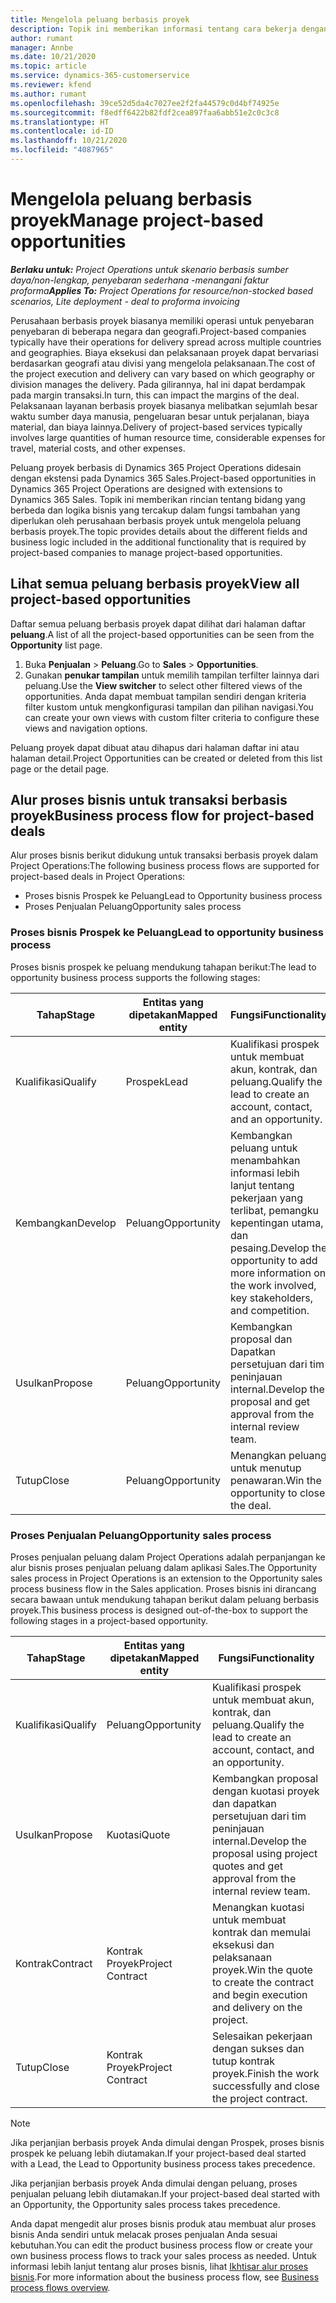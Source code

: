 ```yaml
---
title: Mengelola peluang berbasis proyek
description: Topik ini memberikan informasi tentang cara bekerja dengan peluang yang terkait dengan proyek.
author: rumant
manager: Annbe
ms.date: 10/21/2020
ms.topic: article
ms.service: dynamics-365-customerservice
ms.reviewer: kfend
ms.author: rumant
ms.openlocfilehash: 39ce52d5da4c7027ee2f2fa44579c0d4bf74925e
ms.sourcegitcommit: f8edff6422b82fdf2cea897faa6abb51e2c0c3c8
ms.translationtype: HT
ms.contentlocale: id-ID
ms.lasthandoff: 10/21/2020
ms.locfileid: "4087965"
---
```

# <a name="manage-project-based-opportunities"></a><span data-ttu-id="f0163-103">Mengelola peluang berbasis proyek</span><span class="sxs-lookup"><span data-stu-id="f0163-103">Manage project-based opportunities</span></span>

<span data-ttu-id="f0163-104">_**Berlaku untuk:** Project Operations untuk skenario berbasis sumber daya/non-lengkap, penyebaran sederhana -menangani faktur proforma_</span><span class="sxs-lookup"><span data-stu-id="f0163-104">_**Applies To:** Project Operations for resource/non-stocked based scenarios, Lite deployment - deal to proforma invoicing_</span></span>

<span data-ttu-id="f0163-105">Perusahaan berbasis proyek biasanya memiliki operasi untuk penyebaran penyebaran di beberapa negara dan geografi.</span><span class="sxs-lookup"><span data-stu-id="f0163-105">Project-based companies typically have their operations for delivery spread across multiple countries and geographies.</span></span> <span data-ttu-id="f0163-106">Biaya eksekusi dan pelaksanaan proyek dapat bervariasi berdasarkan geografi atau divisi yang mengelola pelaksanaan.</span><span class="sxs-lookup"><span data-stu-id="f0163-106">The cost of the project execution and delivery can vary  based on which geography or division manages the delivery.</span></span> <span data-ttu-id="f0163-107">Pada gilirannya, hal ini dapat berdampak pada margin transaksi.</span><span class="sxs-lookup"><span data-stu-id="f0163-107">In turn, this can impact the margins of the deal.</span></span> <span data-ttu-id="f0163-108">Pelaksanaan layanan berbasis proyek biasanya melibatkan sejumlah besar waktu sumber daya manusia, pengeluaran besar untuk perjalanan, biaya material, dan biaya lainnya.</span><span class="sxs-lookup"><span data-stu-id="f0163-108">Delivery of project-based services typically involves large quantities of human resource time, considerable expenses for travel, material costs, and other expenses.</span></span>

<span data-ttu-id="f0163-109">Peluang proyek berbasis di Dynamics 365 Project Operations didesain dengan ekstensi pada Dynamics 365 Sales.</span><span class="sxs-lookup"><span data-stu-id="f0163-109">Project-based opportunities in Dynamics 365 Project Operations are designed with extensions to Dynamics 365 Sales.</span></span> <span data-ttu-id="f0163-110">Topik ini memberikan rincian tentang bidang yang berbeda dan logika bisnis yang tercakup dalam fungsi tambahan yang diperlukan oleh perusahaan berbasis proyek untuk mengelola peluang berbasis proyek.</span><span class="sxs-lookup"><span data-stu-id="f0163-110">The topic provides details about the different fields and business logic included in the additional functionality that is required by project-based companies to manage project-based opportunities.</span></span>

## <a name="view-all-project-based-opportunities"></a><span data-ttu-id="f0163-111">Lihat semua peluang berbasis proyek</span><span class="sxs-lookup"><span data-stu-id="f0163-111">View all project-based opportunities</span></span>

<span data-ttu-id="f0163-112">Daftar semua peluang berbasis proyek dapat dilihat dari halaman daftar **peluang**.</span><span class="sxs-lookup"><span data-stu-id="f0163-112">A list of all the project-based opportunities can be seen from the **Opportunity** list page.</span></span> 

1. <span data-ttu-id="f0163-113">Buka **Penjualan** > **Peluang**.</span><span class="sxs-lookup"><span data-stu-id="f0163-113">Go to **Sales** > **Opportunities**.</span></span>
2. <span data-ttu-id="f0163-114">Gunakan **penukar tampilan** untuk memilih tampilan terfilter lainnya dari peluang.</span><span class="sxs-lookup"><span data-stu-id="f0163-114">Use the **View switcher** to select other filtered views of the opportunities.</span></span> <span data-ttu-id="f0163-115">Anda dapat membuat tampilan sendiri dengan kriteria filter kustom untuk mengkonfigurasi tampilan dan pilihan navigasi.</span><span class="sxs-lookup"><span data-stu-id="f0163-115">You can create your own views with custom filter criteria to configure these views and navigation options.</span></span>

<span data-ttu-id="f0163-116">Peluang proyek dapat dibuat atau dihapus dari halaman daftar ini atau halaman detail.</span><span class="sxs-lookup"><span data-stu-id="f0163-116">Project Opportunities can be created or deleted from this list page or the detail page.</span></span>

## <a name="business-process-flow-for-project-based-deals"></a><span data-ttu-id="f0163-117">Alur proses bisnis untuk transaksi berbasis proyek</span><span class="sxs-lookup"><span data-stu-id="f0163-117">Business process flow for project-based deals</span></span>

<span data-ttu-id="f0163-118">Alur proses bisnis berikut didukung untuk transaksi berbasis proyek dalam Project Operations:</span><span class="sxs-lookup"><span data-stu-id="f0163-118">The following business process flows are supported for project-based deals in Project Operations:</span></span>

- <span data-ttu-id="f0163-119">Proses bisnis Prospek ke Peluang</span><span class="sxs-lookup"><span data-stu-id="f0163-119">Lead to Opportunity business process</span></span>
- <span data-ttu-id="f0163-120">Proses Penjualan Peluang</span><span class="sxs-lookup"><span data-stu-id="f0163-120">Opportunity sales process</span></span>

### <a name="lead-to-opportunity-business-process"></a><span data-ttu-id="f0163-121">Proses bisnis Prospek ke Peluang</span><span class="sxs-lookup"><span data-stu-id="f0163-121">Lead to opportunity business process</span></span> 
<span data-ttu-id="f0163-122">Proses bisnis prospek ke peluang mendukung tahapan berikut:</span><span class="sxs-lookup"><span data-stu-id="f0163-122">The lead to opportunity business process supports the following stages:</span></span>

| <span data-ttu-id="f0163-123">Tahap</span><span class="sxs-lookup"><span data-stu-id="f0163-123">Stage</span></span> | <span data-ttu-id="f0163-124">Entitas yang dipetakan</span><span class="sxs-lookup"><span data-stu-id="f0163-124">Mapped entity</span></span> | <span data-ttu-id="f0163-125">Fungsi</span><span class="sxs-lookup"><span data-stu-id="f0163-125">Functionality</span></span> |
| --- | --- | --- |
| <span data-ttu-id="f0163-126">Kualifikasi</span><span class="sxs-lookup"><span data-stu-id="f0163-126">Qualify</span></span> | <span data-ttu-id="f0163-127">Prospek</span><span class="sxs-lookup"><span data-stu-id="f0163-127">Lead</span></span> | <span data-ttu-id="f0163-128">Kualifikasi prospek untuk membuat akun, kontrak, dan peluang.</span><span class="sxs-lookup"><span data-stu-id="f0163-128">Qualify the lead to create an account, contact, and an opportunity.</span></span> |
| <span data-ttu-id="f0163-129">Kembangkan</span><span class="sxs-lookup"><span data-stu-id="f0163-129">Develop</span></span> | <span data-ttu-id="f0163-130">Peluang</span><span class="sxs-lookup"><span data-stu-id="f0163-130">Opportunity</span></span> | <span data-ttu-id="f0163-131">Kembangkan peluang untuk menambahkan informasi lebih lanjut tentang pekerjaan yang terlibat, pemangku kepentingan utama, dan pesaing.</span><span class="sxs-lookup"><span data-stu-id="f0163-131">Develop the opportunity to add more information on the work involved, key stakeholders, and competition.</span></span> |
| <span data-ttu-id="f0163-132">Usulkan</span><span class="sxs-lookup"><span data-stu-id="f0163-132">Propose</span></span> | <span data-ttu-id="f0163-133">Peluang</span><span class="sxs-lookup"><span data-stu-id="f0163-133">Opportunity</span></span> | <span data-ttu-id="f0163-134">Kembangkan proposal dan Dapatkan persetujuan dari tim peninjauan internal.</span><span class="sxs-lookup"><span data-stu-id="f0163-134">Develop the proposal and get approval from the internal review team.</span></span> |
| <span data-ttu-id="f0163-135">Tutup</span><span class="sxs-lookup"><span data-stu-id="f0163-135">Close</span></span> | <span data-ttu-id="f0163-136">Peluang</span><span class="sxs-lookup"><span data-stu-id="f0163-136">Opportunity</span></span> | <span data-ttu-id="f0163-137">Menangkan peluang untuk menutup penawaran.</span><span class="sxs-lookup"><span data-stu-id="f0163-137">Win the opportunity to close the deal.</span></span> |

### <a name="opportunity-sales-process"></a><span data-ttu-id="f0163-138">Proses Penjualan Peluang</span><span class="sxs-lookup"><span data-stu-id="f0163-138">Opportunity sales process</span></span>
<span data-ttu-id="f0163-139">Proses penjualan peluang dalam Project Operations adalah perpanjangan ke alur bisnis proses penjualan peluang dalam aplikasi Sales.</span><span class="sxs-lookup"><span data-stu-id="f0163-139">The Opportunity sales process in Project Operations is an extension to the Opportunity sales process business flow in the Sales application.</span></span> <span data-ttu-id="f0163-140">Proses bisnis ini dirancang secara bawaan untuk mendukung tahapan berikut dalam peluang berbasis proyek.</span><span class="sxs-lookup"><span data-stu-id="f0163-140">This business process is designed out-of-the-box to support the following stages in a project-based opportunity.</span></span>

| <span data-ttu-id="f0163-141">Tahap</span><span class="sxs-lookup"><span data-stu-id="f0163-141">Stage</span></span> | <span data-ttu-id="f0163-142">Entitas yang dipetakan</span><span class="sxs-lookup"><span data-stu-id="f0163-142">Mapped entity</span></span> | <span data-ttu-id="f0163-143">Fungsi</span><span class="sxs-lookup"><span data-stu-id="f0163-143">Functionality</span></span> |
| --- | --- | --- |
| <span data-ttu-id="f0163-144">Kualifikasi</span><span class="sxs-lookup"><span data-stu-id="f0163-144">Qualify</span></span> | <span data-ttu-id="f0163-145">Peluang</span><span class="sxs-lookup"><span data-stu-id="f0163-145">Opportunity</span></span> | <span data-ttu-id="f0163-146">Kualifikasi prospek untuk membuat akun, kontrak, dan peluang.</span><span class="sxs-lookup"><span data-stu-id="f0163-146">Qualify the lead to create an account, contact, and an opportunity.</span></span> |
| <span data-ttu-id="f0163-147">Usulkan</span><span class="sxs-lookup"><span data-stu-id="f0163-147">Propose</span></span> | <span data-ttu-id="f0163-148">Kuotasi</span><span class="sxs-lookup"><span data-stu-id="f0163-148">Quote</span></span> | <span data-ttu-id="f0163-149">Kembangkan proposal dengan kuotasi proyek dan dapatkan persetujuan dari tim peninjauan internal.</span><span class="sxs-lookup"><span data-stu-id="f0163-149">Develop the proposal using project quotes and get approval from the internal review team.</span></span> |
| <span data-ttu-id="f0163-150">Kontrak</span><span class="sxs-lookup"><span data-stu-id="f0163-150">Contract</span></span> | <span data-ttu-id="f0163-151">Kontrak Proyek</span><span class="sxs-lookup"><span data-stu-id="f0163-151">Project Contract</span></span> | <span data-ttu-id="f0163-152">Menangkan kuotasi untuk membuat kontrak dan memulai eksekusi dan pelaksanaan proyek.</span><span class="sxs-lookup"><span data-stu-id="f0163-152">Win the quote to create the contract and begin execution and delivery on the project.</span></span> |
| <span data-ttu-id="f0163-153">Tutup</span><span class="sxs-lookup"><span data-stu-id="f0163-153">Close</span></span> | <span data-ttu-id="f0163-154">Kontrak Proyek</span><span class="sxs-lookup"><span data-stu-id="f0163-154">Project Contract</span></span> | <span data-ttu-id="f0163-155">Selesaikan pekerjaan dengan sukses dan tutup kontrak proyek.</span><span class="sxs-lookup"><span data-stu-id="f0163-155">Finish the work successfully and close the project contract.</span></span> |

> [!NOTE]
> <span data-ttu-id="f0163-156">Jika perjanjian berbasis proyek Anda dimulai dengan Prospek, proses bisnis prospek ke peluang lebih diutamakan.</span><span class="sxs-lookup"><span data-stu-id="f0163-156">If your project-based deal started with a Lead, the Lead to Opportunity business process takes precedence.</span></span>
>
> <span data-ttu-id="f0163-157">Jika perjanjian berbasis proyek Anda dimulai dengan peluang, proses penjualan peluang lebih diutamakan.</span><span class="sxs-lookup"><span data-stu-id="f0163-157">If your project-based deal started with an Opportunity, the Opportunity sales process takes precedence.</span></span>

<span data-ttu-id="f0163-158">Anda dapat mengedit alur proses bisnis produk atau membuat alur proses bisnis Anda sendiri untuk melacak proses penjualan Anda sesuai kebutuhan.</span><span class="sxs-lookup"><span data-stu-id="f0163-158">You can edit the product business process flow or create your own business process flows to track your sales process as needed.</span></span> <span data-ttu-id="f0163-159">Untuk informasi lebih lanjut tentang alur proses bisnis, lihat [Ikhtisar alur proses bisnis](https://docs.microsoft.com/dynamics365/customerengagement/on-premises/customize/business-process-flows-overview).</span><span class="sxs-lookup"><span data-stu-id="f0163-159">For more information about the business process flow, see [Business process flows overview](https://docs.microsoft.com/dynamics365/customerengagement/on-premises/customize/business-process-flows-overview).</span></span>
